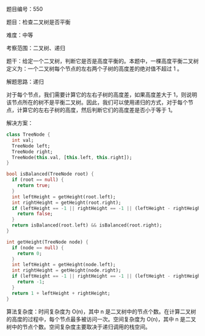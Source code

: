 题目编号：550

题目：检查二叉树是否平衡

难度：中等

考察范围：二叉树、递归

题干：给定一个二叉树，判断它是否是高度平衡的。本题中，一棵高度平衡二叉树定义为：一个二叉树每个节点的左右两个子树的高度差的绝对值不超过 1 。

解题思路：递归

对于每个节点，我们需要计算它的左右子树的高度差，如果高度差大于 1，则说明该节点所在的树不是平衡二叉树。因此，我们可以使用递归的方式，对于每个节点，计算它的左右子树的高度，然后判断它们的高度差是否小于等于 1。

解决方案：

```dart
class TreeNode {
  int val;
  TreeNode left;
  TreeNode right;
  TreeNode(this.val, [this.left, this.right]);
}

bool isBalanced(TreeNode root) {
  if (root == null) {
    return true;
  }
  int leftHeight = getHeight(root.left);
  int rightHeight = getHeight(root.right);
  if (leftHeight == -1 || rightHeight == -1 || (leftHeight - rightHeight).abs() > 1) {
    return false;
  }
  return isBalanced(root.left) && isBalanced(root.right);
}

int getHeight(TreeNode node) {
  if (node == null) {
    return 0;
  }
  int leftHeight = getHeight(node.left);
  int rightHeight = getHeight(node.right);
  if (leftHeight == -1 || rightHeight == -1 || (leftHeight - rightHeight).abs() > 1) {
    return -1;
  }
  return 1 + leftHeight + rightHeight;
}
```

算法复杂度：时间复杂度为 O(n)，其中 n 是二叉树中的节点个数。在计算二叉树的高度的过程中，每个节点最多被访问一次。空间复杂度为 O(n)，其中 n 是二叉树中的节点个数。空间复杂度主要取决于递归调用的栈空间。